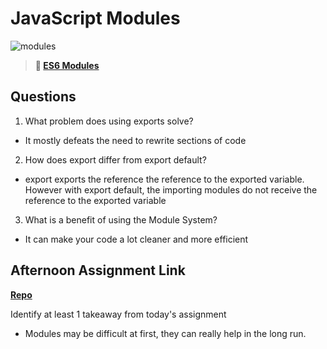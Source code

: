 # JavaScript Modules

![modules](https://bcw.blob.core.windows.net/public/img/1015719031845190)

> **📖 [ES6 Modules](https://codeworksacademy.com/fs-student-guide/resources/wk3/01-Modules)**

## Questions

1. What problem does using exports solve?
- It mostly defeats the need to rewrite sections of code
2. How does export differ from export default?
- export exports the reference the reference to the exported variable. However with export default, the importing modules do not receive the reference to the exported variable
3. What is a benefit of using the Module System?
- It can make your code a lot cleaner and more efficient
## Afternoon Assignment Link

**[Repo](https://github.com/JonahWood/Game_Night)**

Identify at least 1 takeaway from today's assignment
- Modules may be difficult at first, they can really help in the long run.